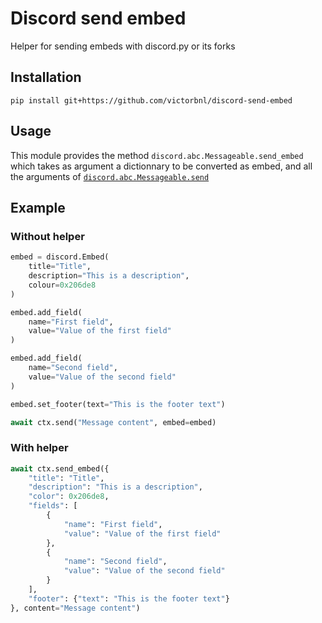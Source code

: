 # Discord send embed

Helper for sending embeds with discord.py or its forks

## Installation

```
pip install git+https://github.com/victorbnl/discord-send-embed
```

## Usage

This module provides the method `discord.abc.Messageable.send_embed` which takes as argument a dictionnary to be converted as embed, and all the arguments of [`discord.abc.Messageable.send`](https://discordpy.readthedocs.io/en/stable/api.html#discord.abc.Messageable.send)

## Example

### Without helper

```python
embed = discord.Embed(
    title="Title",
    description="This is a description",
    colour=0x206de8
)

embed.add_field(
    name="First field",
    value="Value of the first field"
)

embed.add_field(
    name="Second field",
    value="Value of the second field"
)

embed.set_footer(text="This is the footer text")

await ctx.send("Message content", embed=embed)
```

### With helper

```python
await ctx.send_embed({
    "title": "Title",
    "description": "This is a description",
    "color": 0x206de8,
    "fields": [
        {
            "name": "First field",
            "value": "Value of the first field"
        },
        {
            "name": "Second field",
            "value": "Value of the second field"
        }
    ],
    "footer": {"text": "This is the footer text"}
}, content="Message content")
```

